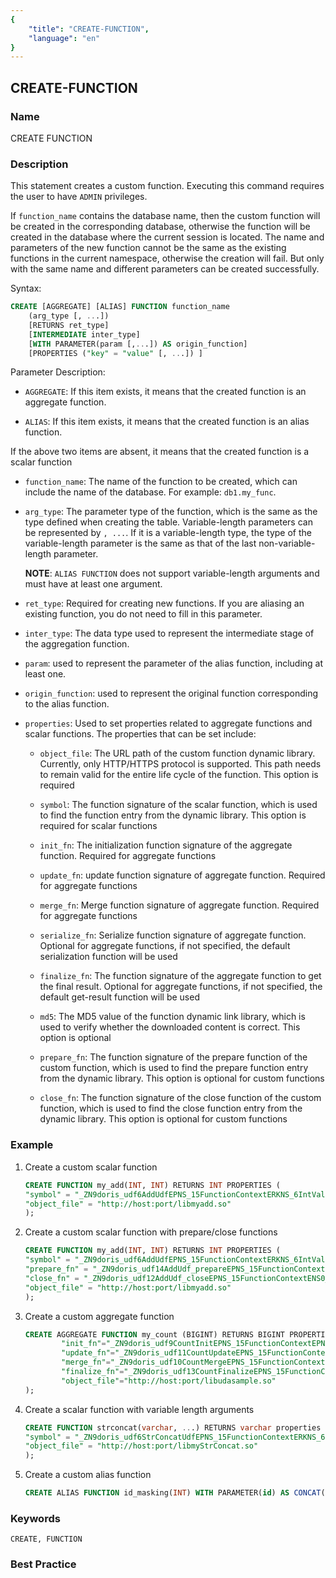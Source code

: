 ```yaml
---
{
    "title": "CREATE-FUNCTION",
    "language": "en"
}
---
```


## CREATE-FUNCTION

### Name

CREATE FUNCTION

### Description

This statement creates a custom function. Executing this command requires the user to have `ADMIN` privileges.

If `function_name` contains the database name, then the custom function will be created in the corresponding database, otherwise the function will be created in the database where the current session is located. The name and parameters of the new function cannot be the same as the existing functions in the current namespace, otherwise the creation will fail. But only with the same name and different parameters can be created successfully.

Syntax:

```sql
CREATE [AGGREGATE] [ALIAS] FUNCTION function_name
    (arg_type [, ...])
    [RETURNS ret_type]
    [INTERMEDIATE inter_type]
    [WITH PARAMETER(param [,...]) AS origin_function]
    [PROPERTIES ("key" = "value" [, ...]) ]
````

Parameter Description:

- `AGGREGATE`: If this item exists, it means that the created function is an aggregate function.


- `ALIAS`: If this item exists, it means that the created function is an alias function.

If the above two items are absent, it means that the created function is a scalar function

- `function_name`: The name of the function to be created, which can include the name of the database. For example: `db1.my_func`.


- `arg_type`: The parameter type of the function, which is the same as the type defined when creating the table. Variable-length parameters can be represented by `, ...`. If it is a variable-length type, the type of the variable-length parameter is the same as that of the last non-variable-length parameter.

   **NOTE**: `ALIAS FUNCTION` does not support variable-length arguments and must have at least one argument.

- `ret_type`: Required for creating new functions. If you are aliasing an existing function, you do not need to fill in this parameter.


- `inter_type`: The data type used to represent the intermediate stage of the aggregation function.


- `param`: used to represent the parameter of the alias function, including at least one.


- `origin_function`: used to represent the original function corresponding to the alias function.

- `properties`: Used to set properties related to aggregate functions and scalar functions. The properties that can be set include:

  - `object_file`: The URL path of the custom function dynamic library. Currently, only HTTP/HTTPS protocol is supported. This path needs to remain valid for the entire life cycle of the function. This option is required

  - `symbol`: The function signature of the scalar function, which is used to find the function entry from the dynamic library. This option is required for scalar functions

  - `init_fn`: The initialization function signature of the aggregate function. Required for aggregate functions

  - `update_fn`: update function signature of aggregate function. Required for aggregate functions

  - `merge_fn`: Merge function signature of aggregate function. Required for aggregate functions

  - `serialize_fn`: Serialize function signature of aggregate function. Optional for aggregate functions, if not specified, the default serialization function will be used

  - `finalize_fn`: The function signature of the aggregate function to get the final result. Optional for aggregate functions, if not specified, the default get-result function will be used

  - `md5`: The MD5 value of the function dynamic link library, which is used to verify whether the downloaded content is correct. This option is optional

  - `prepare_fn`: The function signature of the prepare function of the custom function, which is used to find the prepare function entry from the dynamic library. This option is optional for custom functions

  - `close_fn`: The function signature of the close function of the custom function, which is used to find the close function entry from the dynamic library. This option is optional for custom functions

### Example

1. Create a custom scalar function

   ```sql
   CREATE FUNCTION my_add(INT, INT) RETURNS INT PROPERTIES (
   "symbol" = "_ZN9doris_udf6AddUdfEPNS_15FunctionContextERKNS_6IntValES4_",
   "object_file" = "http://host:port/libmyadd.so"
   );
   ````

2. Create a custom scalar function with prepare/close functions

   ```sql
   CREATE FUNCTION my_add(INT, INT) RETURNS INT PROPERTIES (
   "symbol" = "_ZN9doris_udf6AddUdfEPNS_15FunctionContextERKNS_6IntValES4_",
   "prepare_fn" = "_ZN9doris_udf14AddUdf_prepareEPNS_15FunctionContextENS0_18FunctionStateScopeE",
   "close_fn" = "_ZN9doris_udf12AddUdf_closeEPNS_15FunctionContextENS0_18FunctionStateScopeE",
   "object_file" = "http://host:port/libmyadd.so"
   );
   ````

3. Create a custom aggregate function

    ```sql
   CREATE AGGREGATE FUNCTION my_count (BIGINT) RETURNS BIGINT PROPERTIES (
            "init_fn"="_ZN9doris_udf9CountInitEPNS_15FunctionContextEPNS_9BigIntValE",
            "update_fn"="_ZN9doris_udf11CountUpdateEPNS_15FunctionContextERKNS_6IntValEPNS_9BigIntValE",
            "merge_fn"="_ZN9doris_udf10CountMergeEPNS_15FunctionContextERKNS_9BigIntValEPS2_",
            "finalize_fn"="_ZN9doris_udf13CountFinalizeEPNS_15FunctionContextERKNS_9BigIntValE",
            "object_file"="http://host:port/libudasample.so"
   );
   ````


4. Create a scalar function with variable length arguments

   ```sql
   CREATE FUNCTION strconcat(varchar, ...) RETURNS varchar properties (
   "symbol" = "_ZN9doris_udf6StrConcatUdfEPNS_15FunctionContextERKNS_6IntValES4_",
   "object_file" = "http://host:port/libmyStrConcat.so"
   );
   ````

5. Create a custom alias function

   ```sql
   CREATE ALIAS FUNCTION id_masking(INT) WITH PARAMETER(id) AS CONCAT(LEFT(id, 3), '****', RIGHT(id, 4));
   ````

### Keywords

    CREATE, FUNCTION

### Best Practice

